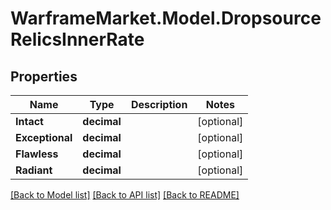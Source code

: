 # WarframeMarket.Model.DropsourceRelicsInnerRate

## Properties

Name | Type | Description | Notes
------------ | ------------- | ------------- | -------------
**Intact** | **decimal** |  | [optional] 
**Exceptional** | **decimal** |  | [optional] 
**Flawless** | **decimal** |  | [optional] 
**Radiant** | **decimal** |  | [optional] 

[[Back to Model list]](../README.md#documentation-for-models) [[Back to API list]](../README.md#documentation-for-api-endpoints) [[Back to README]](../README.md)

